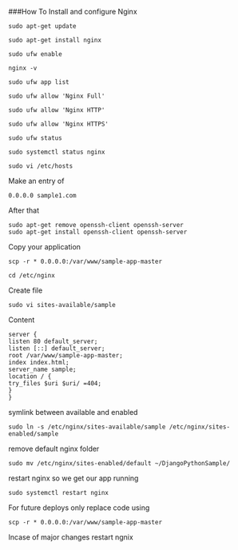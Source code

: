 
###How To Install and configure Nginx


```
sudo apt-get update
```
```
sudo apt-get install nginx
```
```
sudo ufw enable
```
```
nginx -v
```
```
sudo ufw app list
```
```
sudo ufw allow 'Nginx Full'
```
```
sudo ufw allow 'Nginx HTTP'
```
```
sudo ufw allow 'Nginx HTTPS'
```
```
sudo ufw status
```
```
sudo systemctl status nginx
```
```
sudo vi /etc/hosts
```
Make an entry of 

```
0.0.0.0 sample1.com
```

After that
```
sudo apt-get remove openssh-client openssh-server
sudo apt-get install openssh-client openssh-server
```

Copy your application
```
scp -r * 0.0.0.0:/var/www/sample-app-master
```
```
cd /etc/nginx
```
Create file
```
sudo vi sites-available/sample
```
Content
```
server {
listen 80 default_server;
listen [::] default_server;
root /var/www/sample-app-master;
index index.html;
server_name sample;
location / {
try_files $uri $uri/ =404;
}
}
```

symlink between available and enabled
```
sudo ln -s /etc/nginx/sites-available/sample /etc/nginx/sites-enabled/sample
```
remove default nginx folder
```
sudo mv /etc/nginx/sites-enabled/default ~/DjangoPythonSample/
```

restart nginx so we get our app running
```
sudo systemctl restart nginx
```

For future deploys only replace code using
```
scp -r * 0.0.0.0:/var/www/sample-app-master
```
Incase of major changes restart ngnix